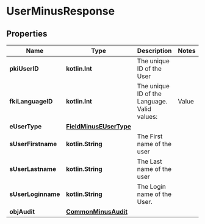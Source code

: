 
# UserMinusResponse

## Properties
Name | Type | Description | Notes
------------ | ------------- | ------------- | -------------
**pkiUserID** | **kotlin.Int** | The unique ID of the User | 
**fkiLanguageID** | **kotlin.Int** | The unique ID of the Language.  Valid values:  |Value|Description| |-|-| |1|French| |2|English| | 
**eUserType** | [**FieldMinusEUserType**](FieldMinusEUserType.md) |  | 
**sUserFirstname** | **kotlin.String** | The First name of the user | 
**sUserLastname** | **kotlin.String** | The Last name of the user | 
**sUserLoginname** | **kotlin.String** | The Login name of the User. | 
**objAudit** | [**CommonMinusAudit**](CommonMinusAudit.md) |  | 



